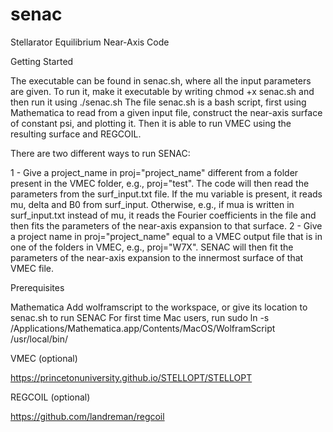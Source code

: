 # senac
Stellarator Equilibrium Near-Axis Code


Getting Started

The executable can be found in senac.sh, where all the input parameters are given. To run it, make it executable by writing chmod +x senac.sh and then run it using ./senac.sh
The file senac.sh is a bash script, first using Mathematica to read from a given input file, construct the near-axis surface of constant psi, and plotting it. Then it is able to run VMEC using the resulting surface and REGCOIL.


There are two different ways to run SENAC:

1 - Give a project_name in proj="project_name" different from a folder present in the VMEC folder, e.g., proj="test". The code will then read the parameters from the surf_input.txt file. If the mu variable is present, it reads mu, delta and B0 from surf_input. Otherwise, e.g., if mua is written in surf_input.txt instead of mu, it reads the Fourier coefficients in the file and then fits the parameters of the near-axis expansion to that surface.
2 - Give a project name in proj="project_name" equal to a VMEC output file that is in one of the folders in VMEC, e.g., proj="W7X". SENAC will then fit the parameters of the near-axis expansion to the innermost surface of that VMEC file.
 

Prerequisites

Mathematica
Add wolframscript to the workspace, or give its location to senac.sh to run SENAC
For first time Mac users, run 
sudo ln -s /Applications/Mathematica.app/Contents/MacOS/WolframScript /usr/local/bin/

VMEC (optional)

https://princetonuniversity.github.io/STELLOPT/STELLOPT

REGCOIL (optional)

https://github.com/landreman/regcoil
